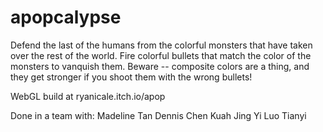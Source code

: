 # apopcalypse
Defend the last of the humans from the colorful monsters that have taken over the rest of the world. Fire colorful bullets that match the color of the monsters to vanquish them. Beware -- composite colors are a thing, and they get stronger if you shoot them with the wrong bullets!

WebGL build at ryanicale.itch.io/apop

Done in a team with:
Madeline Tan
Dennis Chen
Kuah Jing Yi
Luo Tianyi

